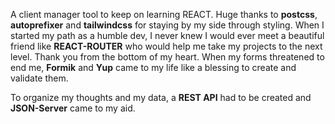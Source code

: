 A client manager tool to keep on learning REACT. Huge thanks to **postcss**, **autoprefixer** and **tailwindcss** for staying by my side through styling. When I started my path as a humble dev, I never knew I would ever meet a beautiful friend like **REACT-ROUTER** who would help me take my projects to the next level. Thank you from the bottom of my heart. When my forms threatened to end me, **Formik** and **Yup** came to my life like a blessing to create and validate them.

To organize my thoughts and my data, a **REST API** had to be created and **JSON-Server** came to my aid.

